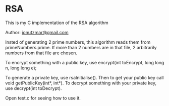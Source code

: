 # RSA
This is my C implementation of the RSA algorithm

Author: ionutzmar@gmail.com

Insted of generating 2 prime numbers, this algorithm reads them from primeNumbers.prime. If more than 2 numbers are in that file, 2 arbitrarily numbers from that file are chosen.

To encrypt something with a public key, use encrypt(int toEncrypt, long long n, long long e);

To generate a private key, use rsaInitialise(). Then to get your public key call void getPublicKey(int*, int*).
To decrypt something with your private key, use decrypt(int toDecrypt).

Open test.c for seeing how to use it.
